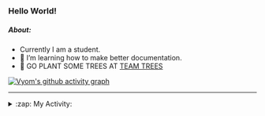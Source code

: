 ### Hello World!

##### About:
- Currently I am a student.
- 🌱 I’m learning how to make better documentation.
- 🌱 GO PLANT SOME TREES AT [TEAM TREES](https://teamtrees.org/)

[![Vyom's github activity graph](https://activity-graph.herokuapp.com/graph?username=Vyvy-vi)](https://github.com/ashutosh00710/github-readme-activity-graph)

---
<details>
  <summary>:zap: My Activity:</summary>
  
<!--START_SECTION:waka-->
![Code Time](http://img.shields.io/badge/Code%20Time-886%20hrs%2013%20mins-blue)

**I'm a Night 🦉** 

```text
🌞 Morning    94 commits     ███░░░░░░░░░░░░░░░░░░░░░░   11.62% 
🌆 Daytime    217 commits    ██████░░░░░░░░░░░░░░░░░░░   26.82% 
🌃 Evening    272 commits    ████████░░░░░░░░░░░░░░░░░   33.62% 
🌙 Night      226 commits    ███████░░░░░░░░░░░░░░░░░░   27.94%

```
📅 **I'm Most Productive on Sunday** 

```text
Monday       124 commits    ███░░░░░░░░░░░░░░░░░░░░░░   15.33% 
Tuesday      125 commits    ███░░░░░░░░░░░░░░░░░░░░░░   15.45% 
Wednesday    108 commits    ███░░░░░░░░░░░░░░░░░░░░░░   13.35% 
Thursday     111 commits    ███░░░░░░░░░░░░░░░░░░░░░░   13.72% 
Friday       105 commits    ███░░░░░░░░░░░░░░░░░░░░░░   12.98% 
Saturday     79 commits     ██░░░░░░░░░░░░░░░░░░░░░░░   9.77% 
Sunday       157 commits    ████░░░░░░░░░░░░░░░░░░░░░   19.41%

```


📊 **This Week I Spent My Time On** 

```text
🔥 Editors: 
VS Code                  1 hr 20 mins        █████████████████████████   100.0%

🐱‍💻 Projects: 
CSF                      1 hr 10 mins        █████████████████████░░░░   87.08% 
TEA-onboarding-bot       10 mins             ███░░░░░░░░░░░░░░░░░░░░░░   12.92%

```


 Last Updated on 28/09/2022 21:04:36 UTC
<!--END_SECTION:waka-->
</details>
